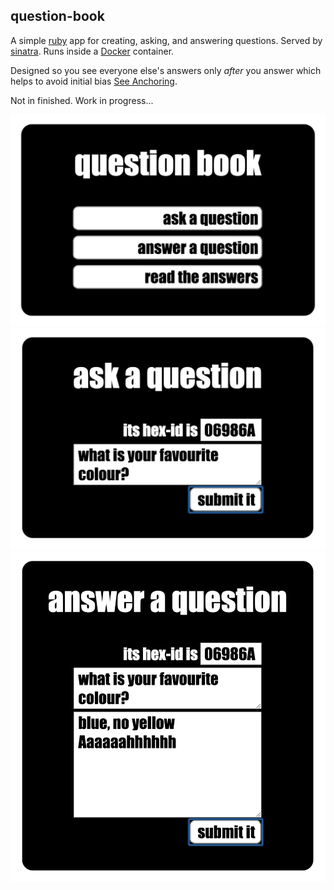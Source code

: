 
## question-book
A simple [ruby](https://www.ruby-lang.org/en/) app for creating, asking, and answering questions.
Served by [sinatra](http://www.sinatrarb.com/).
Runs inside a [Docker](https://www.docker.com/) container.

Designed so you see everyone else's answers only *after* you answer
which helps to avoid initial bias [See Anchoring](http://en.wikipedia.org/wiki/Anchoring).

Not in finished. Work in progress...

![home](/img/home.png)
![ask](/img/ask.png)
![answer](/img/answer.png)
